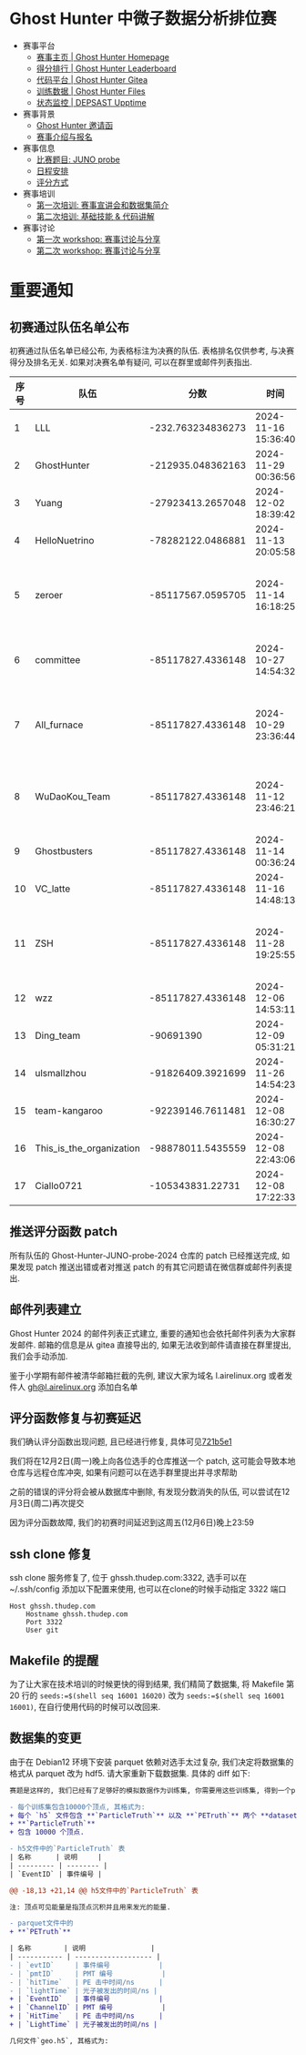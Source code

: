 # Ghost Hunter 中微子数据分析排位赛

- 赛事平台
  - [赛事主页 | Ghost Hunter Homepage](https://ghosthunter.thudep.com)
  - [得分排行 | Ghost Hunter Leaderboard](https://ghosthunter.thudep.com/leaderboard)
  - [代码平台 | Ghost Hunter Gitea](https://ghgit.thudep.com)
  - [训练数据 | Ghost Hunter Files](https://ghfile.thudep.com:4433)
  - [状态监控 | DEPSAST Upptime](https://status.thudep.com)
- 赛事背景
  - [Ghost Hunter 邀请函](./data/invite.md)
  - [赛事介绍与报名](./data/intro.md)
- 赛事信息
  - [比赛题目: JUNO probe](./data/gh2024.md)
  - [日程安排](./data/schedule.md)
  - [评分方式](./data/initial-heats-and-final-round.md)
- 赛事培训
  - [第一次培训: 赛事宣讲会和数据集简介](./data/briefing-and-data-set.md)
  - [第二次培训: 基础技能 & 代码讲解](./data/basic-skills-and-code-analsis.md)
- 赛事讨论
  - [第一次 workshop: 赛事讨论与分享](./data/first-workshop.md)
  - [第二次 workshop: 赛事讨论与分享](./data/second-workshop.md)

# 重要通知

<!-- toc -->

## 初赛通过队伍名单公布

初赛通过队伍名单已经公布, 为表格标注为决赛的队伍. 表格排名仅供参考, 与决赛得分及排名无关. 如果对决赛名单有疑问, 可以在群里或邮件列表指出.

| 序号 | 队伍                     | 分数              | 时间                | 备注       | 排名 |
| ---- | ------------------------ | ----------------- | ------------------- | ---------- | ---- |
| 1    | LLL                      | -232.763234836273 | 2024-11-16 15:36:40 | 决赛       | 1    |
| 2    | GhostHunter              | -212935.048362163 | 2024-11-29 00:36:56 | 决赛       | 2    |
| 3    | Yuang                    | -27923413.2657048 | 2024-12-02 18:39:42 | 决赛       | 3    |
| 4    | HelloNuetrino            | -78282122.0486881 | 2024-11-13 20:05:58 | 决赛       | 4    |
| 5    | zeroer                   | -85117567.0595705 | 2024-11-14 16:18:25 | 无有效成绩 | -    |
| 6    | committee                | -85117827.4336148 | 2024-10-27 14:54:32 | 模板队伍   | -    |
| 7    | All_furnace              | -85117827.4336148 | 2024-10-29 23:36:44 | 无有效成绩 | -    |
| 8    | WuDaoKou_Team            | -85117827.4336148 | 2024-11-12 23:46:21 | 无有效成绩 | -    |
| 9    | Ghostbusters             | -85117827.4336148 | 2024-11-14 00:36:24 | 决赛       | 5    |
| 10   | VC_latte                 | -85117827.4336148 | 2024-11-16 14:48:13 | 决赛       | 6    |
| 11   | ZSH                      | -85117827.4336148 | 2024-11-28 19:25:55 | 无有效成绩 | -    |
| 12   | wzz                      | -85117827.4336148 | 2024-12-06 14:53:11 | 决赛       | 7    |
| 13   | Ding_team                | -90691390         | 2024-12-09 05:31:21 | 决赛       | 8    |
| 14   | ulsmallzhou              | -91826409.3921699 | 2024-11-26 14:54:23 | 决赛       | 9    |
| 15   | team-kangaroo            | -92239146.7611481 | 2024-12-08 16:30:27 | 决赛       | 10   |
| 16   | This_is_the_organization | -98878011.5435559 | 2024-12-08 22:43:06 | 决赛       | 11   |
| 17   | Ciallo0721               | -105343831.22731  | 2024-12-08 17:22:33 | 决赛       | 12   |


## 推送评分函数 patch

所有队伍的 Ghost-Hunter-JUNO-probe-2024 仓库的 patch 已经推送完成, 如果发现 patch 推送出错或者对推送 patch 的有其它问题请在微信群或邮件列表提出.

## 邮件列表建立

Ghost Hunter 2024 的邮件列表正式建立, 重要的通知也会依托邮件列表为大家群发邮件. 邮箱的信息是从 gitea 直接导出的, 如果无法收到邮件请直接在群里提出, 我们会手动添加.

鉴于小学期有邮件被清华邮箱拦截的先例, 建议大家为域名 l.airelinux.org 或者发件人 gh@l.airelinux.org 添加白名单

## 评分函数修复与初赛延迟

我们确认评分函数出现问题, 且已经进行修复, 具体可见[721b5e1](https://ghgit.thudep.com/committee/Ghost-Hunter-JUNO-probe/commit/721b5e1acafd8df7903bbedbb4ee9df4089d4c77)

我们将在12月2日(周一)晚上向各位选手的仓库推送一个 patch, 这可能会导致本地仓库与远程仓库冲突, 如果有问题可以在选手群里提出并寻求帮助

之前的错误的评分将会被从数据库中删除, 有发现分数消失的队伍, 可以尝试在12月3日(周二)再次提交

因为评分函数故障, 我们的初赛时间延迟到这周五(12月6日)晚上23:59

## ssh clone 修复

ssh clone 服务修复了, 位于 ghssh.thudep.com:3322, 选手可以在 ~/.ssh/config 添加以下配置来使用, 也可以在clone的时候手动指定 3322 端口

```config
Host ghssh.thudep.com
    Hostname ghssh.thudep.com
    Port 3322
    User git
```

## Makefile 的提醒

为了让大家在技术培训的时候更快的得到结果, 我们精简了数据集, 将 Makefile 第 20 行的 `seeds:=$(shell seq 16001 16020)` 改为 `seeds:=$(shell seq 16001 16001)`, 在自行使用代码的时候可以改回来.

## 数据集的变更

由于在 Debian12 环境下安装 parquet 依赖对选手太过复杂, 我们决定将数据集的格式从 parquet 改为 hdf5. 请大家重新下载数据集. 具体的 diff 如下:

```diff
赛题是这样的, 我们已经有了足够好的模拟数据作为训练集, 你需要用这些训练集, 得到一个probe函数.

- 每个训练集包含10000个顶点, 其格式为:
+ 每个 `h5` 文件包含 **`ParticleTruth`** 以及 **`PETruth`** 两个 **dataset**, 其格式为:
+ **`ParticleTruth`**
+ 包含 10000 个顶点.

- h5文件中的`ParticleTruth` 表
| 名称      | 说明     |
| --------- | -------- |
| `EventID` | 事件编号 |

@@ -18,13 +21,14 @@ h5文件中的`ParticleTruth` 表

注: 顶点可见能量是指顶点沉积并且用来发光的能量.

- parquet文件中的
+ **`PETruth`**

| 名称        | 说明                |
| ----------- | ------------------- |
- | `evtID`     | 事件编号            |
- | `pmtID`     | PMT 编号            |
- | `hitTime`   | PE 击中时间/ns      |
- | `lightTime` | 光子被发出的时间/ns |
+ | `EventID`   | 事件编号            |
+ | `ChannelID` | PMT 编号            |
+ | `HitTime`   | PE 击中时间/ns      |
+ | `LightTime` | 光子被发出的时间/ns |

几何文件`geo.h5`, 其格式为:
```
